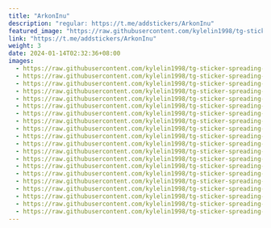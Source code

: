 ```yaml
---
title: "ArkonInu"
description: "regular: https://t.me/addstickers/ArkonInu"
featured_image: "https://raw.githubusercontent.com/kylelin1998/tg-sticker-spreading-worldwide-images/main/img/8217ed28-2e7b-4b0f-ba16-1893a984c466.jpg"
link: "https://t.me/addstickers/ArkonInu"
weight: 3
date: 2024-01-14T02:32:36+08:00
images:
  - https://raw.githubusercontent.com/kylelin1998/tg-sticker-spreading-worldwide-images/main/img/8217ed28-2e7b-4b0f-ba16-1893a984c466.jpg
  - https://raw.githubusercontent.com/kylelin1998/tg-sticker-spreading-worldwide-images/main/img/121e22a1-d8f3-4c5d-900c-14144f6faff8.jpg
  - https://raw.githubusercontent.com/kylelin1998/tg-sticker-spreading-worldwide-images/main/img/960bc0a0-c852-4d70-b78f-586a1f095510.jpg
  - https://raw.githubusercontent.com/kylelin1998/tg-sticker-spreading-worldwide-images/main/img/6264edee-5b7e-412a-be87-c9c2a5c4d9d4.jpg
  - https://raw.githubusercontent.com/kylelin1998/tg-sticker-spreading-worldwide-images/main/img/130a4c59-98d6-4a0d-aeb6-3d7ecd25060e.jpg
  - https://raw.githubusercontent.com/kylelin1998/tg-sticker-spreading-worldwide-images/main/img/1805f945-be73-49e1-b963-bea4118d9834.jpg
  - https://raw.githubusercontent.com/kylelin1998/tg-sticker-spreading-worldwide-images/main/img/4ff77ed5-9c28-4f4b-b7a7-1c65b657c138.jpg
  - https://raw.githubusercontent.com/kylelin1998/tg-sticker-spreading-worldwide-images/main/img/2e3dac1d-1873-433f-9342-de1099c93ea5.jpg
  - https://raw.githubusercontent.com/kylelin1998/tg-sticker-spreading-worldwide-images/main/img/633e0c56-4892-47fb-9a44-49ba4ed36059.jpg
  - https://raw.githubusercontent.com/kylelin1998/tg-sticker-spreading-worldwide-images/main/img/bb36e23f-9fb0-40e3-8c08-7ed8a943275f.jpg
  - https://raw.githubusercontent.com/kylelin1998/tg-sticker-spreading-worldwide-images/main/img/2bd08e05-dfa1-4d58-81e0-3c73b979d764.jpg
  - https://raw.githubusercontent.com/kylelin1998/tg-sticker-spreading-worldwide-images/main/img/d59455b5-5128-4d55-b530-f1f95b361d94.jpg
  - https://raw.githubusercontent.com/kylelin1998/tg-sticker-spreading-worldwide-images/main/img/5a72a365-db37-4bdb-bfe0-95686b9c6fe2.jpg
  - https://raw.githubusercontent.com/kylelin1998/tg-sticker-spreading-worldwide-images/main/img/c92d1451-a5f5-477e-ac06-60179b01ef4b.jpg
  - https://raw.githubusercontent.com/kylelin1998/tg-sticker-spreading-worldwide-images/main/img/0ce5c6e9-d0c0-4c0b-9525-96d53ea22b03.jpg
  - https://raw.githubusercontent.com/kylelin1998/tg-sticker-spreading-worldwide-images/main/img/f70f77e7-6ebc-46bb-9657-5f4066d20a37.jpg
  - https://raw.githubusercontent.com/kylelin1998/tg-sticker-spreading-worldwide-images/main/img/0129a403-a5d4-4c1a-bf8b-5b07a617f465.jpg
  - https://raw.githubusercontent.com/kylelin1998/tg-sticker-spreading-worldwide-images/main/img/3eeb1ae4-6e67-415f-9e62-6531f1c93e78.jpg
  - https://raw.githubusercontent.com/kylelin1998/tg-sticker-spreading-worldwide-images/main/img/85576427-95b8-43b4-96a6-a07d03a6f693.jpg
  - https://raw.githubusercontent.com/kylelin1998/tg-sticker-spreading-worldwide-images/main/img/f8203fc7-89f3-42fc-9c10-b01bda3c0c36.jpg
---
```

